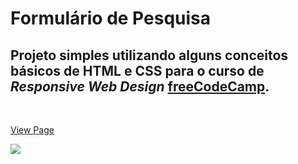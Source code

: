 # Formulário de Pesquisa

## Projeto simples utilizando alguns conceitos básicos de HTML e CSS para o curso de *Responsive Web Design* [freeCodeCamp](www.freecodecamp.com.br).
</br>

[View Page](https://codepen.io/manoelgeraldo/pen/gOLbxYv)

![](https://github.com/manoelgeraldo/freeCodeCamp-ResponsiveWebDesign/blob/main/Survey-Form/github/survey-form.gif)
